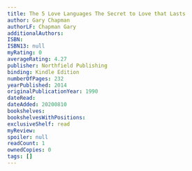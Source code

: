```yaml
---
title: The 5 Love Languages The Secret to Love that Lasts
author: Gary Chapman
authorLF: Chapman Gary
additionalAuthors: 
ISBN: 
ISBN13: null
myRating: 0
averageRating: 4.27
publisher: Northfield Publishing
binding: Kindle Edition
numberOfPages: 232
yearPublished: 2014
originalPublicationYear: 1990
dateRead: 
dateAdded: 20200810
bookshelves: 
bookshelvesWithPositions: 
exclusiveShelf: read
myReview: 
spoiler: null
readCount: 1
ownedCopies: 0
tags: []
---
```


